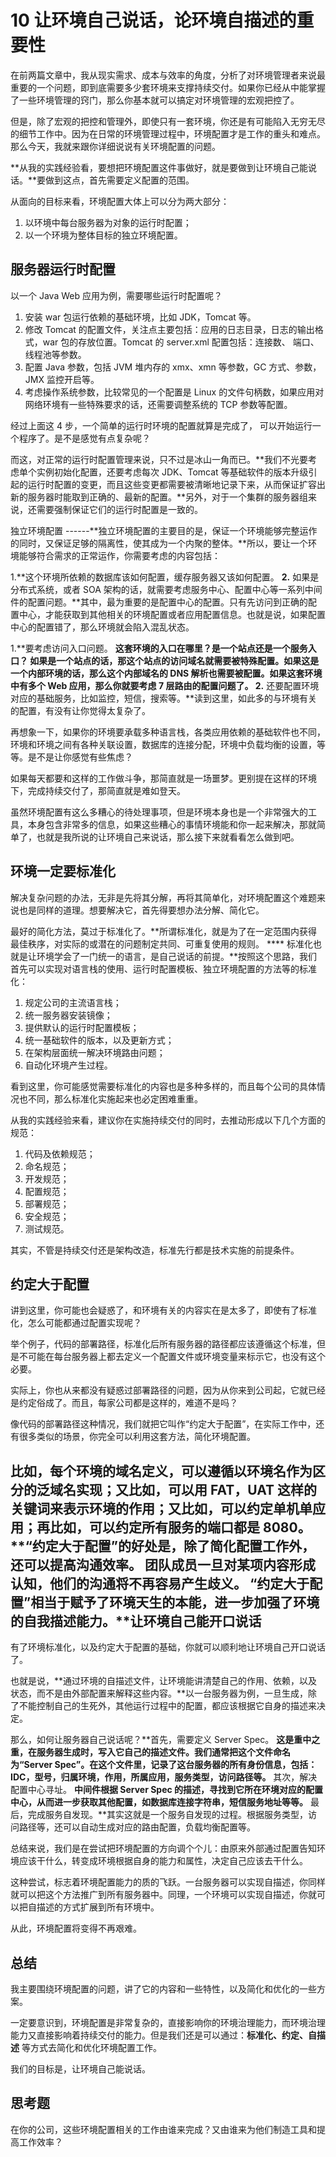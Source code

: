 # 10 让环境自己说话，论环境自描述的重要性

在前两篇文章中，我从现实需求、成本与效率的角度，分析了对环境管理者来说最重要的一个问题，即到底需要多少套环境来支撑持续交付。如果你已经从中能掌握了一些环境管理的窍门，那么你基本就可以搞定对环境管理的宏观把控了。

但是，除了宏观的把控和管理外，即使只有一套环境，你还是有可能陷入无穷无尽的细节工作中。因为在日常的环境管理过程中，环境配置才是工作的重头和难点。那么今天，我就来跟你详细说说有关环境配置的问题。

**从我的实践经验看，要想把环境配置这件事做好，就是要做到让环境自己能说话。**要做到这点，首先需要定义配置的范围。

从面向的目标来看，环境配置大体上可以分为两大部分：

1. 以环境中每台服务器为对象的运行时配置；
1. 以一个环境为整体目标的独立环境配置。

## 服务器运行时配置

以一个 Java Web 应用为例，需要哪些运行时配置呢？

1. 安装 war 包运行依赖的基础环境，比如 JDK，Tomcat 等。
1. 修改 Tomcat 的配置文件，关注点主要包括：应用的日志目录，日志的输出格式，war 包的存放位置。Tomcat 的 server.xml 配置包括：连接数、 端口、线程池等参数。
1. 配置 Java 参数，包括 JVM 堆内存的 xmx、xmn 等参数，GC 方式、参数，JMX 监控开启等。
1. 考虑操作系统参数，比较常见的一个配置是 Linux 的文件句柄数，如果应用对网络环境有一些特殊要求的话，还需要调整系统的 TCP 参数等配置。

经过上面这 4 步，一个简单的运行时环境的配置就算是完成了， 可以开始运行一个程序了。是不是感觉有点复杂呢？

而这，对正常的运行时配置管理来说，只不过是冰山一角而已。**我们不光要考虑单个实例初始化配置，还要考虑每次 JDK、Tomcat 等基础软件的版本升级引起的运行时配置的变更，而且这些变更都需要被清晰地记录下来，从而保证扩容出新的服务器时能取到正确的、最新的配置。**另外，对于一个集群的服务器组来说，还需要强制保证它们的运行时配置是一致的。

独立环境配置
------**独立环境配置的主要目的是，保证一个环境能够完整运作的同时，又保证足够的隔离性，使其成为一个内聚的整体。**所以，要让一个环境能够符合需求的正常运作，你需要考虑的内容包括：

1.**这个环境所依赖的数据库该如何配置，缓存服务器又该如何配置。 **2.** 如果是分布式系统，或者 SOA 架构的话，就需要考虑服务中心、配置中心等一系列中间件的配置问题。**其中，最为重要的是配置中心的配置。只有先访问到正确的配置中心，才能获取到其他相关的环境配置或者应用配置信息。也就是说，如果配置中心的配置错了，那么环境就会陷入混乱状态。

1.**要考虑访问入口问题。 **这套环境的入口在哪里？是一个站点还是一个服务入口？ 如果是一个站点的话，那这个站点的访问域名就需要被特殊配置。如果这是一个内部环境的话，那么这个内部域名的 DNS 解析也需要被配置。如果这套环境中有多个 Web 应用，那么你就要考虑 7 层路由的配置问题了。
2.** 还要配置环境对应的基础服务，比如监控，短信，搜索等。**读到这里，如此多的与环境有关的配置，有没有让你觉得太复杂了。

再想象一下，如果你的环境要承载多种语言栈，各类应用依赖的基础软件也不同，环境和环境之间有各种关联设置，数据库的连接分配，环境中负载均衡的设置，等等。是不是让你感觉有些焦虑？

如果每天都要和这样的工作做斗争，那简直就是一场噩梦。更别提在这样的环境下，完成持续交付了，那简直就是难如登天。

虽然环境配置有这么多糟心的待处理事项，但是环境本身也是一个非常强大的工具，本身包含非常多的信息，如果这些糟心的事情环境能和你一起来解决，那就简单了，也就是我所说的让环境自己来说话，那么接下来就看看怎么做到吧。

## 环境一定要标准化

解决复杂问题的办法，无非是先将其分解，再将其简单化，对环境配置这个难题来说也是同样的道理。想要解决它，首先得要想办法分解、简化它。

最好的简化方法，莫过于标准化了。**所谓标准化，就是为了在一定范围内获得最佳秩序，对实际的或潜在的问题制定共同、可重复使用的规则。 **** 标准化也就是让环境学会了一门统一的语言，是自己说话的前提。**按照这个思路，我们首先可以实现对语言栈的使用、运行时配置模板、独立环境配置的方法等的标准化：

1. 规定公司的主流语言栈；
1. 统一服务器安装镜像；
1. 提供默认的运行时配置模板；
1. 统一基础软件的版本，以及更新方式；
1. 在架构层面统一解决环境路由问题；
1. 自动化环境产生过程。

看到这里，你可能感觉需要标准化的内容也是多种多样的，而且每个公司的具体情况也不同，那么标准化实施起来也必定困难重重。

从我的实践经验来看，建议你在实施持续交付的同时，去推动形成以下几个方面的规范：

1. 代码及依赖规范；
1. 命名规范；
1. 开发规范；
1. 配置规范；
1. 部署规范；
1. 安全规范；
1. 测试规范。

其实，不管是持续交付还是架构改造，标准先行都是技术实施的前提条件。

## 约定大于配置

讲到这里，你可能也会疑惑了，和环境有关的内容实在是太多了，即使有了标准化，怎么可能都通过配置实现呢？

举个例子，代码的部署路径，标准化后所有服务器的路径都应该遵循这个标准，但是不可能在每台服务器上都去定义一个配置文件或环境变量来标示它，也没有这个必要。

实际上，你也从来都没有疑惑过部署路径的问题，因为从你来到公司起，它就已经是约定俗成了。而且，每家公司都是这样的，难道不是吗？

像代码的部署路径这种情况，我们就把它叫作“约定大于配置”，在实际工作中，还有很多类似的场景，你完全可以利用这套方法，简化环境配置。

## 比如，每个环境的域名定义，可以遵循以环境名作为区分的泛域名实现；又比如，可以用 FAT，UAT 这样的关键词来表示环境的作用；又比如，可以约定单机单应用；再比如，可以约定所有服务的端口都是 8080。**“约定大于配置”的好处是，除了简化配置工作外，还可以提高沟通效率。 **团队成员一旦对某项内容形成认知，他们的沟通将不再容易产生歧义。** “约定大于配置”相当于赋予了环境天生的本能，进一步加强了环境的自我描述能力。**让环境自己能开口说话

有了环境标准化，以及约定大于配置的基础，你就可以顺利地让环境自己开口说话了。

也就是说，**通过环境的自描述文件，让环境能讲清楚自己的作用、依赖，以及状态，而不是由外部配置来解释这些内容。**以一台服务器为例，一旦生成，除了不能控制自己的生死外，其他运行过程中的配置，都应该根据它自身的描述来决定。

那么，如何让服务器自己说话呢？**首先，需要定义 Server Spec。 **这是重中之重，在服务器生成时，写入它自己的描述文件。我们通常把这个文件命名为“Server Spec”。在这个文件里，记录了这台服务器的所有身份信息，包括：IDC，型号，归属环境，作用，所属应用，服务类型，访问路径等。** 其次，解决配置中心寻址。 **中间件根据 Server Spec 的描述，寻找到它所在环境对应的配置中心，从而进一步获取其他配置，如数据库连接字符串，短信服务地址等等。** 最后，完成服务自发现。**其实这就是一个服务自发现的过程。根据服务类型，访问路径等，还可以自动生成对应的路由配置，负载均衡配置等。

总结来说，我们是在尝试把环境配置的方向调个个儿：由原来外部通过配置告知环境应该干什么，转变成环境根据自身的能力和属性，决定自己应该去干什么。

这种尝试，标志着环境配置能力的质的飞跃。一台服务器可以实现自描述，你同样就可以把这个方法推广到所有服务器中。同理，一个环境可以实现自描述，你就可以把自描述的方式扩展到所有环境中。

从此，环境配置将变得不再艰难。

## 总结

我主要围绕环境配置的问题，讲了它的内容和一些特性，以及简化和优化的一些方案。

一定要意识到，环境配置是非常复杂的，直接影响你的环境治理能力，而环境治理能力又直接影响着持续交付的能力。但是我们还是可以通过：**标准化、约定、自描述**     等方式去简化和优化环境配置工作。

我们的目标是，让环境自己能说话。

## 思考题

在你的公司，这些环境配置相关的工作由谁来完成？又由谁来为他们制造工具和提高工作效率？
